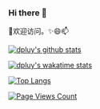 ### Hi there 👋

<!--
**dpluy/dpluy** is a ✨ _special_ ✨ repository because its `README.md` (this file) appears on your GitHub profile.

Here are some ideas to get you started:

- 🔭 I’m currently working on ...
- 🌱 I’m currently learning ...
- 👯 I’m looking to collaborate on ...
- 🤔 I’m looking for help with ...
- 💬 Ask me about ...
- 📫 How to reach me: ...
- 😄 Pronouns: ...
- ⚡ Fun fact: ...
-->

👯欢迎访问。✨😄📫 

[![dpluy's github stats](https://github-readme-stats.vercel.app/api?username=dpluy&show_icons=true&theme=gruvbox)](https://github.com/dpluy)

[![dpluy's wakatime stats](https://github-readme-stats.vercel.app/api/wakatime?username=dpluy&show_icons=true&theme=dracula)](https://github.com/dpluy)

[![Top Langs](https://github-readme-stats.vercel.app/api/top-langs/?username=dpluy&show_icons=true&theme=onedark)](https://github.com/dpluy)

[![Page Views Count](https://badges.toozhao.com/badges/01F6RB3CAZAS5HH3J6BH2W58W6/green.svg)](https://badges.toozhao.com/stats/01F6RB3CAZAS5HH3J6BH2W58W6 "Get your own page views count badge on badges.toozhao.com")
